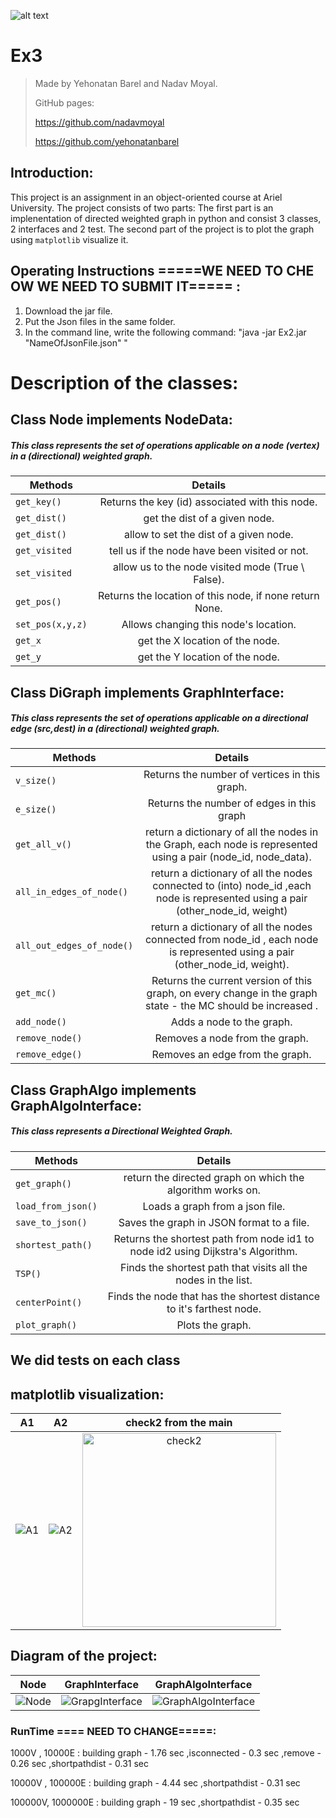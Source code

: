 ![alt text](https://encrypted-tbn0.gstatic.com/images?q=tbn:ANd9GcRUC7G6cLvCjY5-Sq4vRcieUJc_O4KjwMl8NQEKDTrAElDHc2178puykOjpVgY8XRASD_M&usqp=CAU)

# Ex3
>Made by Yehonatan Barel and Nadav Moyal.
>
>GitHub pages: 
>
>https://github.com/nadavmoyal
>
>https://github.com/yehonatanbarel    

## Introduction:
This project is an assignment in an object-oriented course at Ariel University. The project consists of two parts: The first part is an implenentation of directed weighted graph in python and consist 3 classes, 2 interfaces and 2 test. 
The second part of the project is to plot the graph using `matplotlib` visualize it.

## Operating Instructions =====WE NEED TO CHE OW WE NEED TO SUBMIT IT===== :
1. Download the jar file.
2. Put the Json files in the same folder.
3. In the command line, write the following command:
"java -jar Ex2.jar "NameOfJsonFile.json" "

# Description of the classes:


## Class Node implements NodeData:
##### This class represents the set of operations applicable on a node (vertex) in a (directional) weighted graph.

|          Methods                | Details                             | 
| --------------------------------|:--------------------------------------:| 
|`get_key()`|Returns the key (id) associated with this node.|
|`get_dist()`| get the dist of a given node.|
|`get_dist()`| allow to set the dist of a given node.|
|`get_visited`| tell us if the node have been visited or not.|
|`set_visited`| allow us to the node visited mode (True \ False).|
|`get_pos()`|Returns the location of this node, if none return None.| 
|`set_pos(x,y,z)`|Allows changing this node's location.|
|`get_x`| get the X location of the node.|
|`get_y`| get the Y location of the node.|


## Class DiGraph implements GraphInterface:
##### This class represents the set of operations applicable on a directional edge (src,dest) in a (directional) weighted graph.
                                 
|          Methods                | Details                             | 
| --------------------------------|:--------------------------------------:| 
|`v_size()`| Returns the number of vertices in this graph.| 
|`e_size()`| Returns the number of edges in this graph|
|`get_all_v()`|return a dictionary of all the nodes in the Graph, each node is represented using a pair (node_id, node_data).| 
|`all_in_edges_of_node()`| return a dictionary of all the nodes connected to (into) node_id ,each node is represented using a pair (other_node_id, weight)| 
|`all_out_edges_of_node()`|return a dictionary of all the nodes connected from node_id , each node is represented using a pair (other_node_id, weight).| 
|`get_mc()`| Returns the current version of this graph, on every change in the graph state - the MC should be increased .|   
|`add_node()`| Adds a node to the graph.|
|`remove_node()`| Removes a node from the graph.|
|`remove_edge()`| Removes an edge from the graph.|

## Class  GraphAlgo implements GraphAlgoInterface:
##### This class represents a Directional Weighted Graph.
 
|          Methods                | Details                             | 
| --------------------------------|:--------------------------------------:| 
|`get_graph()`| return the directed graph on which the algorithm works on.| 
|`load_from_json()`|Loads a graph from a json file.|
|`save_to_json()`|Saves the graph in JSON format to a file.| 
|`shortest_path()`|Returns the shortest path from node id1 to node id2 using Dijkstra's Algorithm.| 
|`TSP()`|Finds the shortest path that visits all the nodes in the list.| 
|`centerPoint()`|Finds the node that has the shortest distance to it's farthest node.|   
|`plot_graph()`| Plots the graph.|

## We did tests on each class


## matplotlib visualization:
| A1 | A2 | check2 from the main |  
|:---------:|:---------:|:---------:| 
|![A1](https://user-images.githubusercontent.com/79272744/147393215-5ea779af-e80b-4d52-ba75-bf679b49b0c3.png)|![A2](https://user-images.githubusercontent.com/79272744/147393213-8c57b7e4-214f-4919-8ab9-b6605d4a14e5.png)|<img width="310" alt="‏‏check2" src="https://user-images.githubusercontent.com/79272744/147392864-23f80209-6eb6-4f9e-8668-f4384f450b45.PNG">|


## Diagram of the project: 
| Node | GraphInterface | GraphAlgoInterface |  
|:---------:|:---------:|:---------:| 
| ![Node](https://user-images.githubusercontent.com/79272744/147393118-d5cd11db-c9a1-4ad9-a087-90c87bea0994.png)| ![GrapgInterface](https://user-images.githubusercontent.com/79272744/147393123-e0e9fe75-4b39-4d93-b36b-30e42862d03b.png)|![GraphAlgoInterface](https://user-images.githubusercontent.com/79272744/147393124-2df8a214-35c3-4c3d-9fb0-a71906e09685.png)|








### RunTime  ==== NEED TO CHANGE=====:
1000V , 10000E :
building graph - 1.76 sec
,isconnected - 0.3 sec
,remove - 0.26 sec
,shortpathdist - 0.31 sec 

10000V , 100000E :
building graph - 4.44 sec
,shortpathdist - 0.31 sec

100000V, 1000000E :
building graph - 19 sec
,shortpathdist - 0.35 sec
